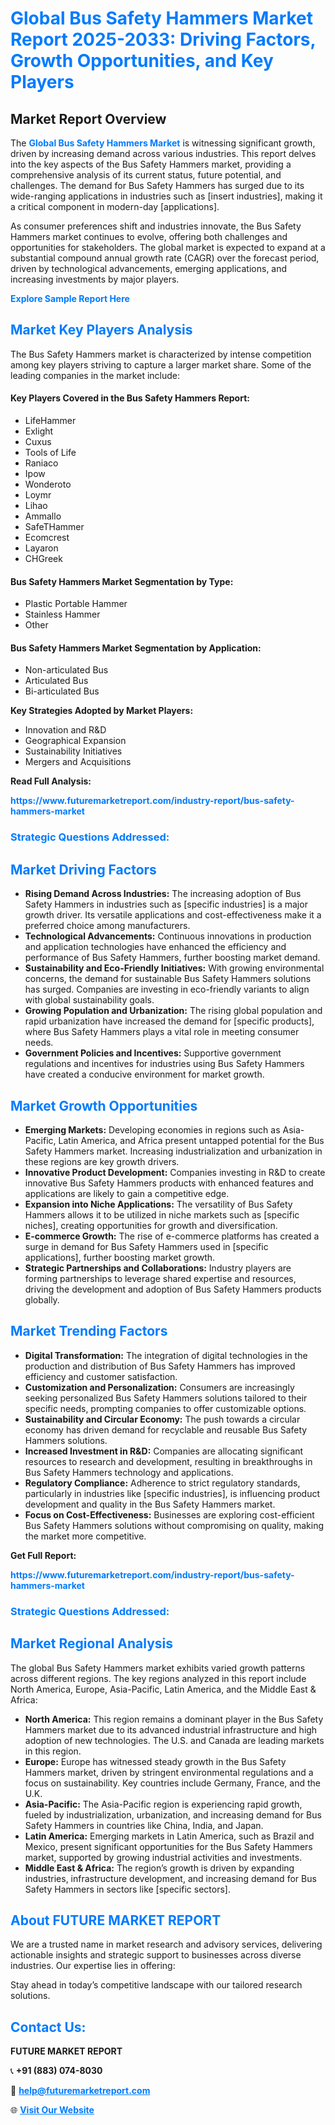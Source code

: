 <h1 style="color: #007BFF;">Global Bus Safety Hammers Market Report 2025-2033: Driving Factors, Growth Opportunities, and Key Players</h1>

<section id="overview">
<h2>Market Report Overview</h2>
<p>The <a href="https://www.futuremarketreport.com/industry-report/bus-safety-hammers-market" style="color: #007BFF; text-decoration: none;"><strong>Global Bus Safety Hammers Market</strong></a> is witnessing significant growth, driven by increasing demand across various industries. This report delves into the key aspects of the Bus Safety Hammers market, providing a comprehensive analysis of its current status, future potential, and challenges. The demand for Bus Safety Hammers has surged due to its wide-ranging applications in industries such as [insert industries], making it a critical component in modern-day [applications].</p>
<p>As consumer preferences shift and industries innovate, the Bus Safety Hammers market continues to evolve, offering both challenges and opportunities for stakeholders. The global market is expected to expand at a substantial compound annual growth rate (CAGR) over the forecast period, driven by technological advancements, emerging applications, and increasing investments by major players.</p>
</section>

<section id="overview">
<p><a href="https://www.futuremarketreport.com/request-sample/reportId=91414" style="color: #007BFF; text-decoration: none;"><strong>Explore Sample Report Here</strong></a></p>
</section>

<section id="key-players">
<h2 style="color: #007BFF;">Market Key Players Analysis</h2>
<p>The Bus Safety Hammers market is characterized by intense competition among key players striving to capture a larger market share. Some of the leading companies in the market include:</p>
<h4>Key Players Covered in the Bus Safety Hammers Report:</h4>
<ul><li>LifeHammer</li><li>Exlight</li><li>Cuxus</li><li>Tools of Life</li><li>Raniaco</li><li>Ipow</li><li>Wonderoto</li><li>Loymr</li><li>Lihao</li><li>Ammallo</li><li>SafeTHammer</li><li>Ecomcrest</li><li>Layaron</li><li>CHGreek</li></ul>
<h4>Bus Safety Hammers Market Segmentation by Type:</h4>
<ul><li>Plastic Portable Hammer</li><li>Stainless Hammer</li><li>Other</li></ul>

<h4>Bus Safety Hammers Market Segmentation by Application:</h4>
<ul><li>Non-articulated Bus</li><li>Articulated Bus</li><li>Bi-articulated Bus</li></ul>
<p><strong>Key Strategies Adopted by Market Players:</strong></p>
<ul>
<li>Innovation and R&D</li>
<li>Geographical Expansion</li>
<li>Sustainability Initiatives</li>
<li>Mergers and Acquisitions</li>
</ul>
</section>

<section>
<p><strong>Read Full Analysis: </strong></p><a href="https://www.futuremarketreport.com/industry-report/bus-safety-hammers-market" style="color: #007BFF; text-decoration: none;"><strong>https://www.futuremarketreport.com/industry-report/bus-safety-hammers-market</strong></a>
<h3 style="color: #007BFF;">Strategic Questions Addressed:</h3>
</section>

<section id="driving-factors">
<h2 style="color: #007BFF;">Market Driving Factors</h2>
<ul>
<li><strong>Rising Demand Across Industries:</strong> The increasing adoption of Bus Safety Hammers in industries such as [specific industries] is a major growth driver. Its versatile applications and cost-effectiveness make it a preferred choice among manufacturers.</li>
<li><strong>Technological Advancements:</strong> Continuous innovations in production and application technologies have enhanced the efficiency and performance of Bus Safety Hammers, further boosting market demand.</li>
<li><strong>Sustainability and Eco-Friendly Initiatives:</strong> With growing environmental concerns, the demand for sustainable Bus Safety Hammers solutions has surged. Companies are investing in eco-friendly variants to align with global sustainability goals.</li>
<li><strong>Growing Population and Urbanization:</strong> The rising global population and rapid urbanization have increased the demand for [specific products], where Bus Safety Hammers plays a vital role in meeting consumer needs.</li>
<li><strong>Government Policies and Incentives:</strong> Supportive government regulations and incentives for industries using Bus Safety Hammers have created a conducive environment for market growth.</li>
</ul>
</section>

<section id="growth-opportunities">
<h2 style="color: #007BFF;">Market Growth Opportunities</h2>
<ul>
<li><strong>Emerging Markets:</strong> Developing economies in regions such as Asia-Pacific, Latin America, and Africa present untapped potential for the Bus Safety Hammers market. Increasing industrialization and urbanization in these regions are key growth drivers.</li>
<li><strong>Innovative Product Development:</strong> Companies investing in R&D to create innovative Bus Safety Hammers products with enhanced features and applications are likely to gain a competitive edge.</li>
<li><strong>Expansion into Niche Applications:</strong> The versatility of Bus Safety Hammers allows it to be utilized in niche markets such as [specific niches], creating opportunities for growth and diversification.</li>
<li><strong>E-commerce Growth:</strong> The rise of e-commerce platforms has created a surge in demand for Bus Safety Hammers used in [specific applications], further boosting market growth.</li>
<li><strong>Strategic Partnerships and Collaborations:</strong> Industry players are forming partnerships to leverage shared expertise and resources, driving the development and adoption of Bus Safety Hammers products globally.</li>
</ul>
</section>

<section id="trending-factors">
<h2 style="color: #007BFF;">Market Trending Factors</h2>
<ul>
<li><strong>Digital Transformation:</strong> The integration of digital technologies in the production and distribution of Bus Safety Hammers has improved efficiency and customer satisfaction.</li>
<li><strong>Customization and Personalization:</strong> Consumers are increasingly seeking personalized Bus Safety Hammers solutions tailored to their specific needs, prompting companies to offer customizable options.</li>
<li><strong>Sustainability and Circular Economy:</strong> The push towards a circular economy has driven demand for recyclable and reusable Bus Safety Hammers solutions.</li>
<li><strong>Increased Investment in R&D:</strong> Companies are allocating significant resources to research and development, resulting in breakthroughs in Bus Safety Hammers technology and applications.</li>
<li><strong>Regulatory Compliance:</strong> Adherence to strict regulatory standards, particularly in industries like [specific industries], is influencing product development and quality in the Bus Safety Hammers market.</li>
<li><strong>Focus on Cost-Effectiveness:</strong> Businesses are exploring cost-efficient Bus Safety Hammers solutions without compromising on quality, making the market more competitive.</li>
</ul>
</section>

<section>
<p><strong>Get Full Report: </strong></p><a href="https://www.futuremarketreport.com/industry-report/bus-safety-hammers-market" style="color: #007BFF; text-decoration: none;"><strong>https://www.futuremarketreport.com/industry-report/bus-safety-hammers-market</strong></a>
<h3 style="color: #007BFF;">Strategic Questions Addressed:</h3>
</section>


<section id="regional-analysis">
<h2 style="color: #007BFF;">Market Regional Analysis</h2>
<p>The global Bus Safety Hammers market exhibits varied growth patterns across different regions. The key regions analyzed in this report include North America, Europe, Asia-Pacific, Latin America, and the Middle East & Africa:</p>
<ul>
<li><strong>North America:</strong> This region remains a dominant player in the Bus Safety Hammers market due to its advanced industrial infrastructure and high adoption of new technologies. The U.S. and Canada are leading markets in this region.</li>
<li><strong>Europe:</strong> Europe has witnessed steady growth in the Bus Safety Hammers market, driven by stringent environmental regulations and a focus on sustainability. Key countries include Germany, France, and the U.K.</li>
<li><strong>Asia-Pacific:</strong> The Asia-Pacific region is experiencing rapid growth, fueled by industrialization, urbanization, and increasing demand for Bus Safety Hammers in countries like China, India, and Japan.</li>
<li><strong>Latin America:</strong> Emerging markets in Latin America, such as Brazil and Mexico, present significant opportunities for the Bus Safety Hammers market, supported by growing industrial activities and investments.</li>
<li><strong>Middle East & Africa:</strong> The region’s growth is driven by expanding industries, infrastructure development, and increasing demand for Bus Safety Hammers in sectors like [specific sectors].</li>
</ul>
</section>

<footer>
<h2 style="color: #007BFF;">About FUTURE MARKET REPORT</h2>
<p>We are a trusted name in market research and advisory services, delivering actionable insights and strategic support to businesses across diverse industries. Our expertise lies in offering:</p>

<p>Stay ahead in today’s competitive landscape with our tailored research solutions.</p>

<h2 style="color: #007BFF;">Contact Us:</h2>
<p><strong>FUTURE MARKET REPORT</strong></p>
<p>📞 <strong>+91 (883) 074-8030</strong></p>
<p>📧 <strong><a href="mailto:help@futuremarketreport.com" style="color: #007BFF;">help@futuremarketreport.com</a></strong></p>
<p>🌐 <strong><a href="https://www.futuremarketreport.com/" style="color: #007BFF;">Visit Our Website</a></strong></p>
</footer>